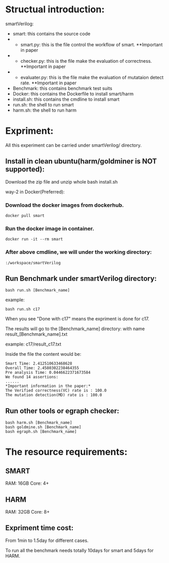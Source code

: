 # Structual introduction:
smartVerilog:
- smart: this contains the source code
- - smart.py: this is the file control the workflow of smart. **Important in paper
- - checker.py: this is the file make the evaluation of correctness. **Important in paper
- - evaluater.py: this is the file make the evaluation of mutataion detect rate. **Important in paper
- Benchmark: this contains benchmark test suits
- Docker: this contains the Dockerfile to install smart/harm
- install.sh: this contains the cmdline to install smart
- run.sh: the shell to run smart
- harm.sh: the shell to run harm

# Expriment:
All this experiment can be carried under smartVerilog/ directory.

## Install  in clean ubuntu(harm/goldminer is NOT supported):
Download the zip file and unzip whole
    bash install.sh

way-2 in Docker(Preferred):
    
### Download the docker images from dockerhub.

    docker pull smart 

### Run the docker image in container.

    docker run -it --rm smart

### After above cmdline, we will under the working directory:

    :/workspace/smartVerilog

## Run Benchmark under smartVerilog directory:

    bash run.sh [Benchmark_name]

example:
    
    bash run.sh c17

When you see "Done with c17" means the expriment is done for c17.

The results will go to the [Benchmark_name] directory: with name result_[Benchmark_name].txt

example: c17/result_c17.txt

Inside the file the content would be:

    Smart Time: 2.412510633468628
    Overall Time: 2.4580302238464355
    Pre analysis Time: 0.0446622371673584
    We found 14 assertions:
    ......
    *Important information in the paper:*
    The Verified correctness(VC) rate is : 100.0
    The mutation detection(MD) rate is : 100.0

## Run other tools or egraph checker:
    bash harm.sh [Benchmark_name]
    bash goldmine.sh [Benchmark_name]
    bash egraph.sh [Benchmark_name]

# The resource requirements:
## SMART
RAM: 16GB Core: 4+

## HARM
RAM: 32GB Core: 8+

## Expriment time cost:
From 1min to 1.5day for different cases.

To run all the benchmark needs totally 10days for smart and 5days for HARM.